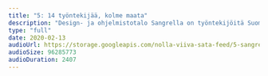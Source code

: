 ```yaml
---
title: "5: 14 työntekijää, kolme maata"
description: "Design- ja ohjelmistotalo Sangrella on työntekijöitä Suomessa, Puolassa ja Bulgariassa. Yrityksen rakentaminen kolmen maan välillä ei kuitenkaan aina ole ollut helppoa: Sangren toimitusjohtaja Mikael Koskimaa käy läpi mm. Puolan toimiston alkuvaiheen haasteita. Tämän lisäksi Mikael kertoo Sangren ensimmäisistä vuosista sekä omasta matkastaan perustajasta toimitusjohtajaksi."
type: "full"
date: 2020-02-13
audioUrl: https://storage.googleapis.com/nolla-viiva-sata-feed/5-sangre.mp3
audioSize: 96285773
audioDuration: 2407
---
```

